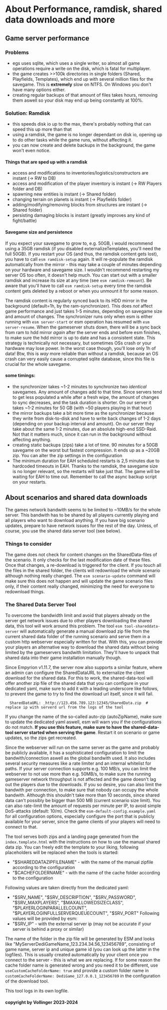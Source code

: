 # About Performance, ramdisk, shared data downloads and more

## Game server performance

### Problems

- egs uses sqlite, which uses a single writer, so almost all game operations require a write on the disk, which is fatal for multiplayer.
- the game creates >>100k directories in single folders (Shared, Playfields, Templates), which end up with several million files for the savegame. This is **extremely** slow on NTFS. On Windows you don't have many options either.
- creating regular backups of that amount of files takes hours, removing them aswell so your disk may end up being constantly at 100%.

### Solution: **Ramdisk**

- this speeds disk io up to the max, there's probably nothing that can speed this up more than that
- using a ramdisk, the game is no longer dependant on disk io, opening up to do other tasks while the game runs, without affecting it.
- you can now create and delete backups in the background, the game won't even notice.

#### Things that are sped up with a ramdisk

- access and modifications to inventories/logistics/constructors are instant (-> RW to DB)
- access and modification of the player inventory is instant (-> RW Players folder and DB)
- spawning new entities is instant (-> Shared folder)
- changing terrain on planets is instant (-> Playfields folder)
- adding/modifying/removing blocks from structures are instant (-> Shared folder)
- persisting damaging blocks is instant (greatly improves any kind of fight/battle)

#### Savegame size and persistence

If you expect your savegame to grow to, e.g. 50GB, i would recommend using a 35GB ramdisk (if you disabled externalizeTemplates, you'll need the full 50GB).
If you restart your OS (and thus, the ramdisk content gets lost), you have to call `esm ramdisk-setup` again. It will re-populate the ramdisk automatically from the mirror - this may take a couple of minutes depending on your hardware and savegame size. I wouldn't recommend restarting my server OS too often, it doesn't help much.
You can start out with a smaller ramdisk and increase its size at any time (see `esm ramdisk-remount`). Be aware that you'll have to call `esm ramdisk-setup` every time the ramdisk content gets deleted by a reboot or when you unmount it for some reason.

The ramdisk content is regularly synced back to its HDD mirror in the background (default=1h, by the ram-synchronizer). This does *not* affect game performance and just takes 1-5 minutes, depending on savegame size and amount of changes. The synchronizer runs only when esm is either running with `esm server-start` or esm operation has resumed with `esm server-resume`.
When the gameserver shuts down, there will be a sync back from ram to hdd mirror *again* after the server ends and before esm finishes, to make sure the hdd mirror is up to date and has a consistent state. This strategy is technically not necessary, but sometimes OSs crash or your hardware may lose power. In the worst case though, you'll lose only 1h of data!
Btw, this is *way* more reliable than without a ramdisk, because an OS crash can very easily cause a corrupted sqlite database, since this file is crucial for the whole savegame.

#### some timings:

- the synchronizer takes ~1-2 minutes to synchronize two *identical* savegames. Any amount of changes add to that time. Since servers tend to get less populated a while after a fresh wipe, the amount of changes to sync decreases, and the task duration is shorter. On our server it takes ~1-2 minutes for 50 GB (with ~50 players playing in that hour)
- the mirror backups take a bit more time as the synchronizer because they write from disk-to-disk and have to write back changes of 1-2 days (depending on your backup interval and amount). On our server they take about the same 1-2 minutes, due an absolute high-end SSD-Raid. Not that it matters much, since it can run in the background without affecting anything.
- creating static backups (zips) take a lot of time. 90 minutes for a 50GB savegame on the worst but fastest compression. It ends up as a ~20GB zip. You can alter the zip settings in the configuration
- The minimum duration for EAH scheduled restarts is 2,5 minutes due to hardcoded timeouts in EAH. Thanks to the ramdisk, the savegame size is no longer relevant, so the restarts will take just that. The game will be waiting for EAH to time out. Remember to call the async backup script on your restarts.

## About scenarios and shared data downloads

The games network bandwith seems to be limited to ~10MB/s for the whole server. This bandwith has to be shared by all players currently playing and all players who want to download anything. If you have big scenario updates, prepare to have network issues for the rest of the day. Unless, of course, you use the shared data server tool (see below).

### Things to consider
The game does not check for content changes on the SharedData-files of the scenario. It only checks for the last modification date of these files. Once that changes, a re-download is triggered for the client. If you touch all the files in the shared folder, the clients will redownload the whole scenario although nothing really changed.
The `esm scenario-update` command will make sure this does not happen and will update the game scenario files only, if their content really changed, minimizing the need for everyone to redownload things.

### The Shared Data Server Tool
To overcome the bandwidth limit and avoid that players already on the server get network issues due to other players downloading the shared data, this tool will work around this problem.
The tool `esm tool-shareddata-server` will automatically generate a manual download zip file from the current shared data folder of the running scenario and serve them in a custom http webserver especially written for that. With this, you can provide your players an alternative way to download the shared data without being limited by the gameservers bandwith limitation. They'll have to unpack that shared data into their game installation manually though.

Since Empyrion v1.11.7, the server now also supports a similar feature, where an admin can configure the SharedDataURL to externalize the client download for the shared data. For this to work, the shared-data-tool will offer another zip file of the shared data that you can configure in your dedicated yaml, make sure to add it with a leading underscore like follows, to prevent the game to try to find the download url itself, since it will fail.
```
  SharedDataURL: _http://123.456.789.123:12345/SharedData.zip  # replace ip with serverd url from the logs of the tool
```
If you change the name of the so-called auto-zip (autoZipName), make sure to update the dedicated yaml aswell, esm will warn you if the configurations do not match.
**If you use this feature, make sure to have the shared-data-tool server started when serving the game**. Restart it on scenario or game updates, so the zips get recreated.

Since the webserver will run on the same server as the game and probably be publicly available, it has a sophisticated configuration to limit the bandwith/connection aswell as the global bandwith used. It also includes several security measures like a rate limiter and an internal whitelist for paths.
If your server connection supports e.g. 100 MB/s, you can limit the webserver to not use more than e.g. 50MB/s, to make sure the running gameserver network throughput is not affected and the game doesn't lag out the players due to the downloads. If you so desire, you can also limit the bandwith per connection, to make sure that nobody can occupy the whole bandwith. Although this shouldn't take more than 10 seconds, since shared data can't possibly be bigger than 500 MB (current scenario size limit). You can also rate-limit the amount of requests per minute per IP, to avoid simple DoS-attacks (default: 10/m). Check the `esm-default-config.example.yaml` for all configuration options, especially configure the port that is publicly available for your server, since the game clients of your players will need to connect to that.

The tool serves both zips and a landing page generated from the `index.template.html` with the instructions on how to use the manual shared data zip. You can freely edit the template to your liking, following placeholders will be replaced when the tools is started:
- "$SHAREDDATAZIPFILENAME" - with the name of the manual zipfile according to the configuration
- "$CACHEFOLDERNAME" - with the name of the cache folder according to the configuration

Following values are taken directly from the dedicated yaml:
- "$SRV_NAME", "$SRV_DESCRIPTION", "$SRV_PASSWORD", "$SRV_MAXPLAYERS", "$MAXALLOWEDSIZECLASS", "$PLAYERLOGINPARALLELCOUNT", "$PLAYERLOGINFULLSERVERQUEUECOUNT", "$SRV_PORT"
Following values will be provided by esm:
- "$SRV_IP" - with the external server ip (may not be accurate if your server is behind a proxy or similar)

The name of the folder in the zip file will be generated by ESM and looks like "MyServerDediGameName_123.234.34.56_123456789", consisting of game name, server ip and unique game id (you can look up the latter in the logfiles). This is usually created automatically by your client once you connect to the server - this is what we are replacing. If for some reason the cache folder name is generated wrong and you need it to be different, use `useCustomCacheFolderName: true` and provide a custom folder name in `customCacheFolderName: DediGame_127.0.0.1_123456789` in the configuration of the download tool.

This tool logs in its own logfile.

#### copyright by Vollinger 2023-2024
